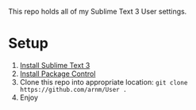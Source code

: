 This repo holds all of my Sublime Text 3 User settings.

# Setup
1. [Install Sublime Text 3](http://www.sublimetext.com/3)
2. [Install Package Control](https://sublime.wbond.net/installation)
3. Clone this repo into appropriate location: ```git clone https://github.com/arnm/User .```
4. Enjoy
